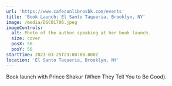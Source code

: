 ```yaml
---
url: 'https://www.cafeconlibrosbk.com/events'
title: 'Book Launch: El Santo Taqueria, Brooklyn, NY'
image: /media/DSC01796.jpeg
imageControls:
  alt: Photo of the author speaking at her book launch.
  size: cover
  posX: 50
  posY: 50
startTime: 2023-03-25T23:00:00.000Z
location: 'El Santo Taqueria, Brooklyn, NY'
---
```


Book launch with Prince Shakur (When They Tell You to Be Good).
